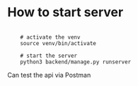 # How to start server

```

    # activate the venv 
    source venv/bin/activate

    # start the server 
    python3 backend/manage.py runserver
```

Can test the api via Postman 